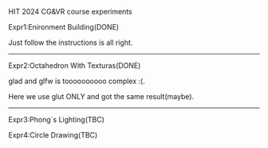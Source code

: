 HIT 2024 CG&VR course experiments

Expr1:Enironment Building(DONE)

Just follow the instructions is all right.
******************
Expr2:Octahedron With Texturas(DONE)

glad and glfw is toooooooooo complex :(.

Here we use glut ONLY and got the same result(maybe).
******************
Expr3:Phong`s Lighting(TBC)

Expr4:Circle Drawing(TBC)
